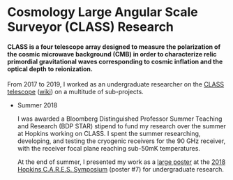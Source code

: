 # Cosmology Large Angular Scale Surveyor (CLASS) Research

#### CLASS is a four telescope array designed to measure the polarization of the cosmic microwave background (CMB) in order to characterize relic primordial gravitational waves corresponding to cosmic inflation and the optical depth to reionization.

From 2017 to 2019, I worked as an undergraduate researcher on the [CLASS telescope](https://sites.krieger.jhu.edu/class/) 
([wiki](https://en.wikipedia.org/wiki/Cosmology_Large_Angular_Scale_Surveyor#:~:text=The%20Cosmology%20Large%20Angular%20Scale,the%20Parque%20Astron%C3%B3mico%20de%20Atacama.)) 
on a multitude of sub-projects.

- Summer 2018 

  I was awarded a Bloomberg Distinguished Professor Summer Teaching and Research (BDP STAR) stipend to fund my research over the 
summer at Hopkins working on CLASS. I spent the summer researching, developing, and testing the cryogenic receivers for the 90 GHz receiver, with the 
receiver focal plane reaching sub-50mK temperatures. 

  At the end of summer, I presented my work as a [large poster](https://github.com/johngrahamreynolds/Physics/blob/main/Research/CLASSTelescope/90GHzReceiverPoster.pdf) at the 
  [2018 Hopkins C.A.R.E.S. Symposium](https://github.com/johngrahamreynolds/Physics/blob/main/Research/CLASSTelescope/2018%20Hopkins%20CARES%20Poster%20Schedule.pdf) (poster #7) for 
undergraduate research. 
